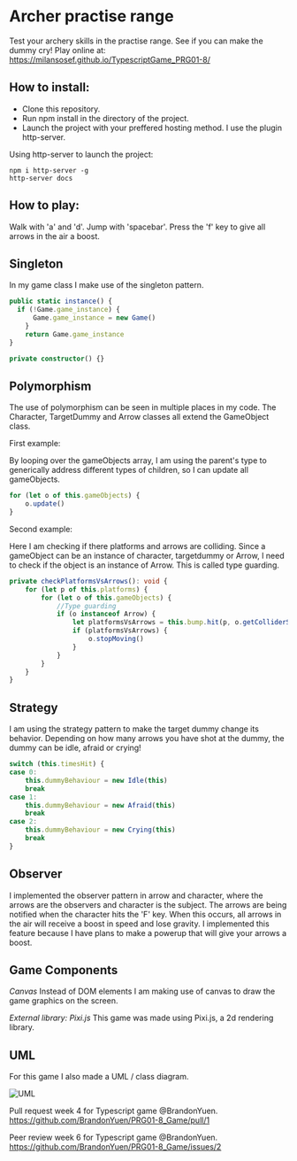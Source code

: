 # Archer practise range

Test your archery skills in the practise range. See if you can make the dummy cry!
Play online at: https://milansosef.github.io/TypescriptGame_PRG01-8/

## How to install: 

- Clone this repository.
- Run npm install in the directory of the project.
- Launch the project with your preffered hosting method. I use the plugin http-server.

Using http-server to launch the project:
```
npm i http-server -g 
http-server docs
```

## How to play:

Walk with 'a' and 'd'. Jump with 'spacebar'.
Press the 'f' key to give all arrows in the air a boost.

## Singleton

In my game class I make use of the singleton pattern. 

```typescript
public static instance() {
  if (!Game.game_instance) {
	  Game.game_instance = new Game()
	}
	return Game.game_instance
}

private constructor() {}
```

## Polymorphism

The use of polymorphism can be seen in multiple places in my code. The Character, TargetDummy and Arrow classes all extend the GameObject class. 

First example: 

By looping over the gameObjects array, I am using the parent's type to generically address different types of children, so I can update all gameObjects.

```typescript
for (let o of this.gameObjects) {
	o.update()
}
```
Second example:

Here I am checking if there platforms and arrows are colliding. Since a gameObject can be an instance of character, targetdummy or Arrow, I need to check if the object is an instance of Arrow. This is called type guarding. 

```typescript
private checkPlatformsVsArrows(): void {
	for (let p of this.platforms) {
		for (let o of this.gameObjects) {
			//Type guarding
			if (o instanceof Arrow) {
				let platformsVsArrows = this.bump.hit(p, o.getColliderSprite(), false, true, true)
				if (platformsVsArrows) {
					o.stopMoving()
				}
			}
		}
	}
}
```

## Strategy

I am using the strategy pattern to make the target dummy change its behavior. Depending on how many arrows you have shot at the dummy, the dummy can be idle, afraid or crying!

```typescript
switch (this.timesHit) {
case 0:
	this.dummyBehaviour = new Idle(this)
	break
case 1:
	this.dummyBehaviour = new Afraid(this)
	break
case 2:
	this.dummyBehaviour = new Crying(this)
	break
}
```

## Observer

I implemented the observer pattern in arrow and character, where the arrows are the observers and character is the subject. The arrows are being notified when the character hits the 'F' key. When this occurs, all arrows in the air will receive a boost in speed and lose gravity. I implemented this feature because I have plans to make a powerup that will give your arrows a boost.  

## Game Components

*Canvas*
Instead of DOM elements I am making use of canvas to draw the game graphics on the screen.

*External library: Pixi.js*
This game was made using Pixi.js, a 2d rendering library.

## UML

For this game I also made a UML / class diagram.

![UML](https://lh3.googleusercontent.com/izJpsmm6_t7z6Pe7mmTSBVe18rCatWjdAlWmA0PuS_wEv5rtrGdnLi1LYYz2Txe61R55RR9l2LJ9l16LOlWF=w1920-h853-rw)

Pull request week 4 for Typescript game @BrandonYuen.
https://github.com/BrandonYuen/PRG01-8_Game/pull/1

Peer review week 6 for Typescript game @BrandonYuen.
https://github.com/BrandonYuen/PRG01-8_Game/issues/2
